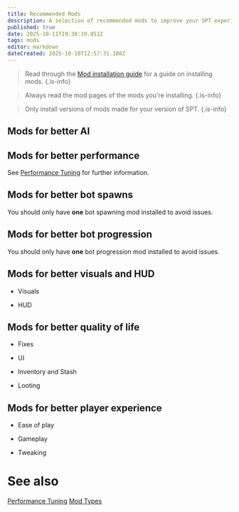 ```yaml
---
title: Recommended Mods
description: A selection of recommended mods to improve your SPT experience.
published: true
date: 2025-10-11T19:38:19.851Z
tags: mods
editor: markdown
dateCreated: 2025-10-10T12:57:31.380Z
---
```


> Read through the [Mod installation guide](/Installing_Mods) for a guide on installing mods.
{.is-info}

> Always read the mod pages of the mods you're installing.
{.is-info}

> Only install versions of mods made for your version of SPT.
{.is-info}

## Mods for better AI


## Mods for better performance

See [Performance Tuning](/Performance_Tuning) for further information.

## Mods for better bot spawns

You should only have **one** bot spawning mod installed to avoid issues.

## Mods for better bot progression

You should only have **one** bot progression mod installed to avoid issues.

## Mods for better visuals and HUD

- Visuals

- HUD

## Mods for better quality of life

- Fixes

- UI

- Inventory and Stash

- Looting

## Mods for better player experience

- Ease of play

- Gameplay

- Tweaking


# See also
[Performance Tuning](/Performance_Tuning)
[Mod Types](/Mod_Types)